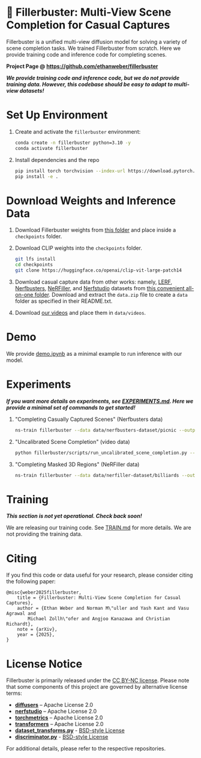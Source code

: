# 📜 Fillerbuster: Multi-View Scene Completion for Casual Captures

Fillerbuster is a unified multi-view diffusion model for solving a variety of scene completion tasks. We trained Fillerbuster from scratch. Here we provide training code and inference code for completing scenes.

**Project Page @ https://github.com/ethanweber/fillerbuster**

***We provide training code and inference code, but we do not provide training data. However, this codebase should be easy to adapt to multi-view datasets!***

# Set Up Environment

1. Create and activate the `fillerbuster` environment:

    ```bash
    conda create -n fillerbuster python=3.10 -y
    conda activate fillerbuster
    ```

2. Install dependencies and the repo

    ```bash
    pip install torch torchvision --index-url https://download.pytorch.org/whl/124
    pip install -e .
    ```

# Download Weights and Inference Data

1. Download Fillerbuster weights from [this folder](https://drive.google.com/drive/folders/1G7oLdD1YKaE_ZiWLGSO-Dd0LCoB8TE4Z?usp=sharing) and place inside a `checkpoints` folder.

2. Download CLIP weights into the `checkpoints` folder.

    ```bash
    git lfs install
    cd checkpoints
    git clone https://huggingface.co/openai/clip-vit-large-patch14
    ```

3. Download casual capture data from other works: namely, [LERF](https://arxiv.org/abs/2303.09553), [Nerfbusters](https://arxiv.org/abs/2304.10532), [NeRFiller](https://arxiv.org/abs/2312.04560), and [Nerfstudio](https://arxiv.org/abs/2302.04264) datasets from [this convenient all-on-one folder](https://drive.google.com/drive/folders/1tB-zZX7Gf_XlnebPfL28ivpGg0-wytC5?usp=sharing). Download and extract the `data.zip` file to create a `data` folder as specified in their README.txt.

4. Download [our videos](https://drive.google.com/drive/folders/1UmO5Fvv9hNVbbFNczkLMckIOvFfuXjJs?usp=sharing) and place them in `data/videos`.

# Demo

We provide [demo.ipynb](notebooks/demo.ipynb) as a minimal example to run inference with our model.

# Experiments

***If you want more details on experiments, see [EXPERIMENTS.md](docs/EXPERIMENTS.md). Here we provide a minimal set of commands to get started!***

1. "Completing Casually Captured Scenes" (Nerfbusters data)

    ```bash
    ns-train fillerbuster --data data/nerfbusters-dataset/picnic --output-dir outputs/nerfstudio-outputs nerfstudio-data --eval-mode filename
    ```

2. "Uncalibrated Scene Completion" (video data)

    ```bash
    python fillerbuster/scripts/run_uncalibrated_scene_completion.py --data data/videos/couch.mov --output-dir outputs/uncalibrated-outputs
    ```

3. "Completing Masked 3D Regions" (NeRFiller data)

    ```bash
    ns-train fillerbuster --data data/nerfiller-dataset/billiards --output-dir outputs/nerfstudio-outputs --pipeline.inpainter nerfiller --pipeline.dilate-iters 5 --pipeline.context-size 32 --pipeline.densify-num 0 --pipeline.anchor-rotation-num 0 --pipeline.anchor-vertical-num 0
    ```

# Training

***This section is not yet operational. Check back soon!***

We are releasing our training code. See [TRAIN.md](docs/TRAIN.md) for more details. We are not providing the training data.


# Citing

If you find this code or data useful for your research, please consider citing the following paper:

    @misc{weber2025fillerbuster,
        title = {Fillerbuster: Multi-View Scene Completion for Casual Captures},
        author = {Ethan Weber and Norman M\"uller and Yash Kant and Vasu Agrawal and
            Michael Zollh\"ofer and Angjoo Kanazawa and Christian Richardt},
        note = {arXiv},
        year = {2025},
    }

# License Notice

Fillerbuster is primarily released under the [CC BY-NC license](https://creativecommons.org/licenses/by-nc/4.0/). Please note that some components of this project are governed by alternative license terms:

- **[diffusers](https://github.com/huggingface/diffusers)** – Apache License 2.0
- **[nerfstudio](https://github.com/nerfstudio-project/nerfstudio)** – Apache License 2.0
- **[torchmetrics](https://github.com/Lightning-AI/torchmetrics)** – Apache License 2.0
- **[transformers](https://github.com/huggingface/transformers)** – Apache License 2.0
- **[dataset_transforms.py](fillerbuster/data/datasets/dataset_transforms.py)** - [BSD-style License](https://github.com/facebookresearch/pytorch3d/blob/main/LICENSE)
- **[discriminator.py](fillerbuster/models/discriminator.py)** - [BSD-style License](https://github.com/junyanz/pytorch-CycleGAN-and-pix2pix/blob/master/LICENSE)

For additional details, please refer to the respective repositories.
